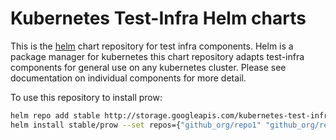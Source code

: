 
# Kubernetes Test-Infra Helm charts

This is the [helm](https://github.com/kubernetes/helm) chart repository for test infra components. Helm is a package manager for kubernetes  this chart repository adapts test-infra components for general use on any kubernetes cluster. Please see documentation on individual components for more detail.

To use this repository to install prow:

```bash
helm repo add stable http://storage.googleapis.com/kubernetes-test-infra-charts
helm install stable/prow --set repos={"github_org/repo1" "github_org/repo2" ...}
```

